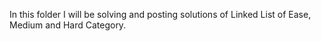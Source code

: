 In this folder I will be solving and posting solutions of Linked List of Ease, Medium and Hard Category.
